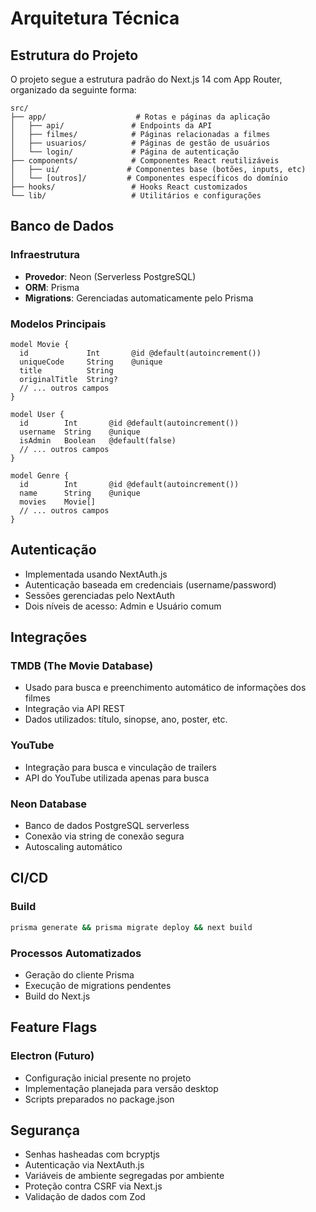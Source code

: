 # Arquitetura Técnica

## Estrutura do Projeto

O projeto segue a estrutura padrão do Next.js 14 com App Router, organizado da seguinte forma:

```
src/
├── app/                    # Rotas e páginas da aplicação
│   ├── api/               # Endpoints da API
│   ├── filmes/            # Páginas relacionadas a filmes
│   ├── usuarios/          # Páginas de gestão de usuários
│   └── login/             # Página de autenticação
├── components/            # Componentes React reutilizáveis
│   ├── ui/               # Componentes base (botões, inputs, etc)
│   └── [outros]/         # Componentes específicos do domínio
├── hooks/                 # Hooks React customizados
└── lib/                   # Utilitários e configurações
```

## Banco de Dados

### Infraestrutura
- **Provedor**: Neon (Serverless PostgreSQL)
- **ORM**: Prisma
- **Migrations**: Gerenciadas automaticamente pelo Prisma

### Modelos Principais

```prisma
model Movie {
  id             Int       @id @default(autoincrement())
  uniqueCode     String    @unique
  title          String
  originalTitle  String?
  // ... outros campos
}

model User {
  id        Int       @id @default(autoincrement())
  username  String    @unique
  isAdmin   Boolean   @default(false)
  // ... outros campos
}

model Genre {
  id        Int       @id @default(autoincrement())
  name      String    @unique
  movies    Movie[]
  // ... outros campos
}
```

## Autenticação

- Implementada usando NextAuth.js
- Autenticação baseada em credenciais (username/password)
- Sessões gerenciadas pelo NextAuth
- Dois níveis de acesso: Admin e Usuário comum

## Integrações

### TMDB (The Movie Database)
- Usado para busca e preenchimento automático de informações dos filmes
- Integração via API REST
- Dados utilizados: título, sinopse, ano, poster, etc.

### YouTube
- Integração para busca e vinculação de trailers
- API do YouTube utilizada apenas para busca

### Neon Database
- Banco de dados PostgreSQL serverless
- Conexão via string de conexão segura
- Autoscaling automático

## CI/CD

### Build
```bash
prisma generate && prisma migrate deploy && next build
```

### Processos Automatizados
- Geração do cliente Prisma
- Execução de migrations pendentes
- Build do Next.js

## Feature Flags

### Electron (Futuro)
- Configuração inicial presente no projeto
- Implementação planejada para versão desktop
- Scripts preparados no package.json

## Segurança

- Senhas hasheadas com bcryptjs
- Autenticação via NextAuth.js
- Variáveis de ambiente segregadas por ambiente
- Proteção contra CSRF via Next.js
- Validação de dados com Zod 